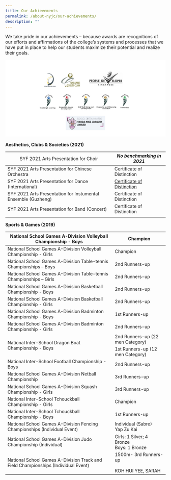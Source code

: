 ```yaml
---
title: Our Achievements
permalink: /about-nyjc/our-achievements/
description: ""
---
```


We take pride in our achievements – because awards are recognitions of our efforts and affirmations of the college’s systems and processes that we have put in place to help our students maximize their potential and realize their goals.

![](/images/ss2.png)

**Aesthetics, Clubs & Societies (2021)**

<table class="tg">
<thead>
  <tr>
    <th class="tg-0pky"><span style="font-weight:400;font-style:normal">SYF 2021 Arts Presentation for Choir</span></th>
    <th class="tg-259y"><span style="font-weight:inherit;font-style:italic">No benchmarking in 2021</span><br></th>
  </tr>
</thead>
<tbody>
  <tr>
    <td class="tg-6lph"><span style="font-weight:inherit;font-style:inherit">SYF 2021 Arts Presentation for Chinese Orchestra</span></td>
    <td class="tg-p257"><span style="font-weight:400;font-style:normal">Certificate of Distinction</span></td>
  </tr>
  <tr>
    <td class="tg-0pky"><span style="font-weight:400;font-style:normal">SYF 2021 Arts Presentation for Dance (International)</span></td>
    <td class="tg-omxz"><a href="https://go.gov.sg/mohartresults" target="_blank" rel="noopener noreferrer"><span style="font-weight:400;font-style:normal">Certificate of Distinction</span></a></td>
  </tr>
  <tr>
    <td class="tg-0lax">SYF 2021 Arts Presentation for Instumental Ensemble (Guzheng)</td>
    <td class="tg-0lax">Certificate of Distinction</td>
  </tr>
  <tr>
    <td class="tg-0lax">SYF 2021 Arts Presentation for Band (Concert)</td>
    <td class="tg-0lax">Certificate of Distinction</td>
  </tr>
  <tr>
    <td class="tg-0lax"></td>
    <td class="tg-0lax"></td>
  </tr>
</tbody>
</table>

**Sports & Games (2019)**

<table class="tg">
<thead>
  <tr>
    <th class="tg-6lph"><span style="font-weight:inherit;font-style:inherit">National School Games A-Division Volleyball Championship - Boys</span></th>
    <th class="tg-259y"><span style="font-weight:inherit;font-style:inherit">Champion</span></th>
  </tr>
</thead>
<tbody>
  <tr>
    <td class="tg-6lph"><span style="font-weight:inherit;font-style:inherit">National School Games A-Division Volleyball Championship - Girls</span></td>
    <td class="tg-6lph"><span style="font-weight:inherit;font-style:inherit">Champion</span></td>
  </tr>
  <tr>
    <td class="tg-6lph"><span style="font-weight:inherit;font-style:inherit">National School Games A-Division Table-tennis Championships – Boys</span></td>
    <td class="tg-3el1"><span style="font-weight:inherit;font-style:inherit">2nd Runners-up</span></td>
  </tr>
  <tr>
    <td class="tg-d8zo"><span style="font-weight:inherit;font-style:inherit">National School Games A-Division Table-tennis Championships – Girls</span></td>
    <td class="tg-d8zo"><span style="font-weight:inherit;font-style:inherit">2nd Runners-up</span></td>
  </tr>
  <tr>
    <td class="tg-d8zo"><span style="font-weight:inherit;font-style:inherit">National School Games A-Division Basketball Championship - Boys</span></td>
    <td class="tg-d8zo"><span style="font-weight:inherit;font-style:inherit">2nd Runners-up</span></td>
  </tr>
  <tr>
    <td class="tg-d8zo"><span style="font-weight:inherit;font-style:inherit">National School Games A-Division Basketball Championship - Girls</span></td>
    <td class="tg-d8zo"><span style="font-weight:inherit;font-style:inherit">2nd Runners-up</span></td>
  </tr>
  <tr>
    <td class="tg-d8zo"><span style="font-weight:inherit;font-style:inherit">National School Games A-Division Badminton Championship - Boys</span></td>
    <td class="tg-d8zo"><span style="font-weight:inherit;font-style:inherit">1st Runners-up</span></td>
  </tr>
  <tr>
    <td class="tg-d8zo"><span style="font-weight:inherit;font-style:inherit">National School Games A-Division Badminton Championship - Girls</span></td>
    <td class="tg-d8zo"><span style="font-weight:inherit;font-style:inherit">2nd Runners-up</span></td>
  </tr>
  <tr>
    <td class="tg-d8zo" rowspan="2"><span style="font-weight:inherit;font-style:inherit">National Inter-School Dragon Boat Championship - Boys</span></td>
    <td class="tg-d8zo"><span style="font-weight:inherit;font-style:inherit">2nd Runners-up (22 men Category)</span></td>
  </tr>
  <tr>
    <td class="tg-d8zo"><span style="font-weight:inherit;font-style:inherit">1st Runners-up (12 men Category)</span></td>
  </tr>
  <tr>
    <td class="tg-d8zo"><span style="font-weight:inherit;font-style:inherit">National Inter-School Football Championship -  Boys </span></td>
    <td class="tg-d8zo"><span style="font-weight:inherit;font-style:inherit">2nd Runners-up </span></td>
  </tr>
  <tr>
    <td class="tg-d8zo"><span style="font-weight:inherit;font-style:inherit">National School Games A-Division Netball Championship</span></td>
    <td class="tg-d8zo"><span style="font-weight:inherit;font-style:inherit">3rd Runners-up </span></td>
  </tr>
  <tr>
    <td class="tg-d8zo"><span style="font-weight:inherit;font-style:inherit">National School Games A-Division Squash Championship - Girls</span></td>
    <td class="tg-d8zo"><span style="font-weight:inherit;font-style:inherit">3rd Runners-up </span></td>
  </tr>
  <tr>
    <td class="tg-d8zo"><span style="font-weight:inherit;font-style:inherit">National Inter-School Tchouckball Championship - Girls</span></td>
    <td class="tg-d8zo"><span style="font-weight:inherit;font-style:inherit">Champion</span></td>
  </tr>
  <tr>
    <td class="tg-d8zo"><span style="font-weight:inherit;font-style:inherit">National Inter-School Tchouckball Championship -  Boys</span></td>
    <td class="tg-d8zo"><span style="font-weight:inherit;font-style:inherit">1st Runners-up</span></td>
  </tr>
  <tr>
    <td class="tg-d8zo"><span style="font-weight:inherit;font-style:inherit">National School Games A-Division Fencing Championships (Individual Event) </span></td>
    <td class="tg-d8zo"><span style="font-weight:inherit;font-style:inherit">Individual (Sabre)</span><br><span style="font-weight:inherit;font-style:inherit">Yap Zu Kai</span></td>
  </tr>
  <tr>
    <td class="tg-d8zo"><span style="font-weight:inherit;font-style:inherit">National School Games A-Division Judo Championship (Individual)</span></td>
    <td class="tg-d8zo"><span style="font-weight:inherit;font-style:inherit">Girls: 1 Silver; 4 Bronze</span><br><span style="font-weight:inherit;font-style:inherit">Boys: 1 Bronze</span></td>
  </tr>
  <tr>
    <td class="tg-d8zo"><span style="font-weight:inherit;font-style:inherit">National School Games A-Division Track and Field Championships (Individual Event) </span></td>
    <td class="tg-d8zo"><span style="font-weight:inherit;font-style:inherit">1500m- 3rd Runners-up</span><br><br><span style="font-weight:inherit;font-style:inherit">KOH HUI YEE, SARAH</span></td>
  </tr>
</tbody>
</table>